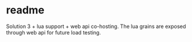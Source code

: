 # readme

Solution 3 + lua support + web api co-hosting. The lua grains are exposed through web api for future load testing.